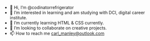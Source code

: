 - 👋 Hi, I’m @codinatorrefrigerator
- 👀 I’m interested in learning and am studying with DCI, digital career institute.
- 🌱 I’m currently learning HTML & CSS currently.
- 💞️ I’m looking to collaborate on creative projects. 
- 📫 How to reach me carl_manley@outlook.com 

<!---
codinatorrefrigerator/codinatorrefrigerator is a ✨ special ✨ repository because its `README.md` (this file) appears on your GitHub profile.
You can click the Preview link to take a look at your changes.
--->
